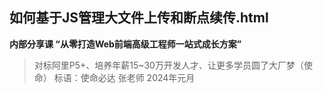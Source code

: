 ## 如何基于JS管理大文件上传和断点续传.html

**内部分享课 “从零打造Web前端高级工程师一站式成长方案”**


> 对标阿里P5+、培养年薪15~30万开发人才、让更多学员圆了大厂梦（使命）
标语：使命必达
张老师
2024年元月

